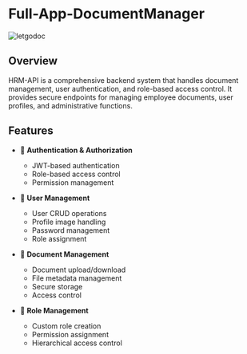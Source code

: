 # Full-App-DocumentManager

![letgodoc](https://github.com/user-attachments/assets/a9327df4-2617-49de-8707-3259cdee98b8)

## Overview

HRM-API is a comprehensive backend system that handles document management, user authentication, and role-based access control. It provides secure endpoints for managing employee documents, user profiles, and administrative functions.

## Features

- 🔐 **Authentication & Authorization**
  - JWT-based authentication
  - Role-based access control
  - Permission management

- 👥 **User Management**
  - User CRUD operations
  - Profile image handling
  - Password management
  - Role assignment

- 📄 **Document Management**
  - Document upload/download
  - File metadata management
  - Secure storage
  - Access control

- 🔑 **Role Management**
  - Custom role creation
  - Permission assignment
  - Hierarchical access control
